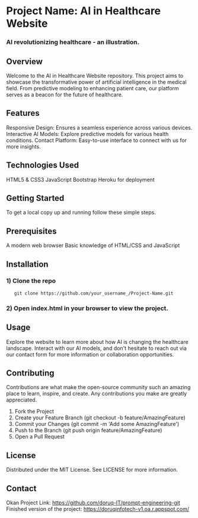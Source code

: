 # Project Name: AI in Healthcare Website

### AI revolutionizing healthcare - an illustration.

## Overview
Welcome to the AI in Healthcare Website repository. This project aims to showcase the transformative power of artificial intelligence in the medical field. From predictive modeling to enhancing patient care, our platform serves as a beacon for the future of healthcare.

## Features
Responsive Design: Ensures a seamless experience across various devices.
Interactive AI Models: Explore predictive models for various health conditions.
Contact Platform: Easy-to-use interface to connect with us for more insights.
## Technologies Used
HTML5 & CSS3
JavaScript
Bootstrap
Heroku for deployment
## Getting Started
To get a local copy up and running follow these simple steps.

## Prerequisites
A modern web browser
Basic knowledge of HTML/CSS and JavaScript
## Installation
### 1) Clone the repo
       git clone https://github.com/your_username_/Project-Name.git
### 2) Open index.html in your browser to view the project.
## Usage
Explore the website to learn more about how AI is changing the healthcare landscape. Interact with our AI models, and don't hesitate to reach out via our contact form for more information or collaboration opportunities.

## Contributing
Contributions are what make the open-source community such an amazing place to learn, inspire, and create. Any contributions you make are greatly appreciated.

1) Fork the Project
2) Create your Feature Branch (git checkout -b feature/AmazingFeature)
3) Commit your Changes (git commit -m 'Add some AmazingFeature')
4) Push to the Branch (git push origin feature/AmazingFeature)
5) Open a Pull Request
## License
Distributed under the MIT License. See LICENSE for more information.

## Contact
Okan
Project Link: https://github.com/doruq-IT/prompt-engineering-git
Finished version of the project: https://doruqinfotech-v1.oa.r.appspot.com/

